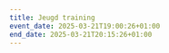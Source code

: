 ```yaml
---
title: Jeugd training
event_date: 2025-03-21T19:00:26+01:00
end_date: 2025-03-21T20:15:26+01:00
---
```


